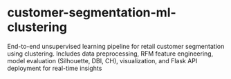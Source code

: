 # customer-segmentation-ml-clustering
End-to-end unsupervised learning pipeline for retail customer segmentation using clustering. Includes data preprocessing, RFM feature engineering, model evaluation (Silhouette, DBI, CH), visualization, and Flask API deployment for real-time insights
